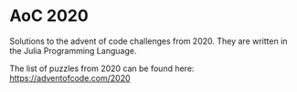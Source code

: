 # AoC 2020
Solutions to the advent of code challenges from 2020. They are written in the Julia Programming Language.

The list of puzzles from 2020 can be found here: https://adventofcode.com/2020
